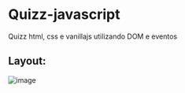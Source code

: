 # Quizz-javascript
Quizz html, css e vanillajs utilizando DOM e eventos 

## Layout:
![image](https://github.com/DaviMaroto/Quizz-javascript/assets/78991972/26cd7d80-906f-4fa5-8114-f67dfe910b8c)
